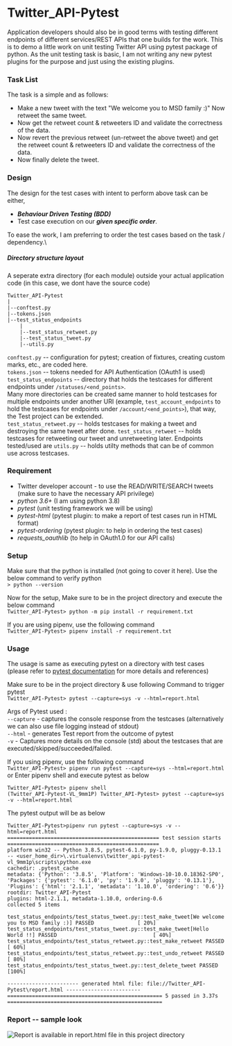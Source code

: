 # Twitter_API-Pytest

Application developers should also be in good terms with testing different
endpoints of different services/REST APIs that one builds for the work.
This is to demo a little work on unit testing Twitter API using pytest package of python.
As the unit testing task is basic, I am not writing any new pytest plugins for the purpose and just using the existing plugins.

### Task List
The task is a simple and as follows:

- Make a new tweet with the text "We welcome you to MSD family :)"
Now retweet the same tweet.
- Now get the retweet count & retweeters ID and validate the correctness of the data.
- Now revert the previous retweet (un-retweet the above tweet) and get the retweet count & retweeters ID and validate the correctness of the data.
- Now finally delete the tweet.

### Design
The design for the test cases with intent to perform above task can be either,
- __*Behaviour Driven Testing (BDD)*__
- Test case execution on our __*given specific order*__.

To ease the work, I am preferring to order the test cases based on the task / dependency.\
##### Directory structure layout
A seperate extra directory (for each module) outside your actual application code (in this case, we dont have the source code)
```
Twitter_API-Pytest
|
|--conftest.py
|--tokens.json
|--test_status_endpoints
    |
    |--test_status_retweet.py
    |--test_status_tweet.py
    |--utils.py
```
`conftest.py` -- configuration for pytest; creation of fixtures, creating custom marks, etc., are coded here.\
`tokens.json` -- tokens needed for API Authentication (OAuth1 is used)\
`test_status_endpoints` -- directory that holds the testcases for different endpoints under `/statuses/<end_points>`.\
Many more directories can be created same manner to hold testcases for multiple endpoints under another URI (example, `test_account_endpoints` to hold the testcases for endpoints under `/account/<end_points>`), that way, the Test project can be extended.\
`test_status_retweet.py` -- holds testcases for making a tweet and destroying the same tweet after done.
`test_status_retweet` -- holds testcases for retweeting our tweet and unretweeting later. Endpoints tested/used are
`utils.py` -- holds utilty methods that can be of common use across testcases.


### Requirement
- Twitter developer account - to use the READ/WRITE/SEARCH tweets (make sure to have the necessary API privilege)
- _python 3.6+_ (I am using python 3.8)
- _pytest_ (unit testing framework we will be using)
- _pytest-html_  (pytest plugin: to make a report of test cases run in HTML format)
- _pytest-ordering_ (pytest plugin: to help in ordering the test cases)
- _requests_oauthlib_ (to help in OAuth1.0 for our API calls)

### Setup
Make sure that the python is installed (not going to cover it here). Use the below command to verify python\
`> python --version`

Now for the setup, Make sure to be in the project directory and execute the below command\
`Twitter_API-Pytest> python -m pip install -r requirement.txt`

If you are using pipenv, use the following command\
`Twitter_API-Pytest> pipenv install -r requirement.txt`

### Usage
The usage is same as executing pytest on a directory with test cases\
(please refer to [pytest documentation](https://docs.pytest.org/en/stable/) for more details and references)

Make sure to be in the project directory & use following Command to trigger pytest\
`Twitter_API-Pytest> pytest --capture=sys -v --html=report.html`

Args of Pytest used :\
`--capture` - captures the console response from the testcases (alternatively we can also use file logging instead of stdout)\
`--html` - generates Test report from the outcome of pytest\
`-v` - Captures more details on the console (std) about the testcases that are executed/skipped/succeeded/failed.

If you using pipenv, use the following command\
`Twitter_API-Pytest> pipenv run pytest --capture=sys --html=report.html`\
or Enter pipenv shell and execute pytest as below
```
Twitter_API-Pytest> pipenv shell
(Twitter_API-Pytest-VL_9mm1P) Twitter_API-Pytest> pytest --capture=sys -v --html=report.html
```

The pytest output will be as below
```
Twitter_API-Pytest>pipenv run pytest --capture=sys -v --html=report.html
================================================= test session starts =================================================
platform win32 -- Python 3.8.5, pytest-6.1.0, py-1.9.0, pluggy-0.13.1 -- <user_home_dir>\.virtualenvs\twitter_api-pytest-vl_9mm1p\scripts\python.exe
cachedir: .pytest_cache
metadata: {'Python': '3.8.5', 'Platform': 'Windows-10-10.0.18362-SP0', 'Packages': {'pytest': '6.1.0', 'py': '1.9.0', 'pluggy': '0.13.1'}, 'Plugins': {'html': '2.1.1', 'metadata': '1.10.0', 'ordering': '0.6'}}
rootdir: Twitter_API-Pytest
plugins: html-2.1.1, metadata-1.10.0, ordering-0.6
collected 5 items

test_status_endpoints/test_status_tweet.py::test_make_tweet[We welcome you to MSD family :)] PASSED              [ 20%]
test_status_endpoints/test_status_tweet.py::test_make_tweet[Hello World !!] PASSED                               [ 40%]
test_status_endpoints/test_status_retweet.py::test_make_retweet PASSED                                           [ 60%]
test_status_endpoints/test_status_retweet.py::test_undo_retweet PASSED                                           [ 80%]
test_status_endpoints/test_status_tweet.py::test_delete_tweet PASSED                                             [100%]

----------------------- generated html file: file://Twitter_API-Pytest\report.html ------------------------
================================================== 5 passed in 3.37s ==================================================

```

### Report -- sample look
![Report is available in report.html file in this project directory](https://github.com/RSMuthu/Twitter_API-Pytest/blob/master/html_report_img.PNG)
